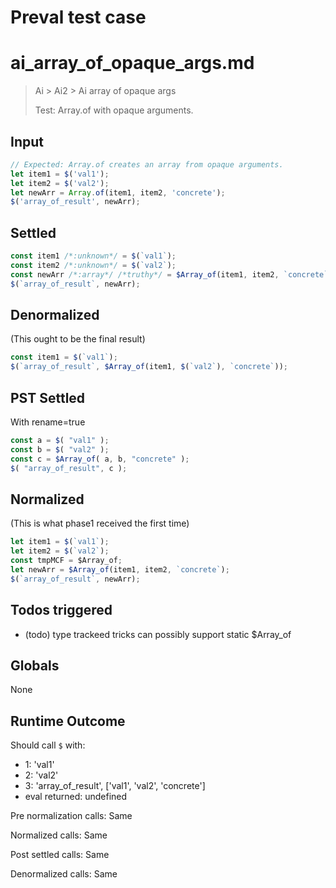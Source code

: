 # Preval test case

# ai_array_of_opaque_args.md

> Ai > Ai2 > Ai array of opaque args
>
> Test: Array.of with opaque arguments.

## Input

`````js filename=intro
// Expected: Array.of creates an array from opaque arguments.
let item1 = $('val1');
let item2 = $('val2');
let newArr = Array.of(item1, item2, 'concrete');
$('array_of_result', newArr);
`````


## Settled


`````js filename=intro
const item1 /*:unknown*/ = $(`val1`);
const item2 /*:unknown*/ = $(`val2`);
const newArr /*:array*/ /*truthy*/ = $Array_of(item1, item2, `concrete`);
$(`array_of_result`, newArr);
`````


## Denormalized
(This ought to be the final result)

`````js filename=intro
const item1 = $(`val1`);
$(`array_of_result`, $Array_of(item1, $(`val2`), `concrete`));
`````


## PST Settled
With rename=true

`````js filename=intro
const a = $( "val1" );
const b = $( "val2" );
const c = $Array_of( a, b, "concrete" );
$( "array_of_result", c );
`````


## Normalized
(This is what phase1 received the first time)

`````js filename=intro
let item1 = $(`val1`);
let item2 = $(`val2`);
const tmpMCF = $Array_of;
let newArr = $Array_of(item1, item2, `concrete`);
$(`array_of_result`, newArr);
`````


## Todos triggered


- (todo) type trackeed tricks can possibly support static $Array_of


## Globals


None


## Runtime Outcome


Should call `$` with:
 - 1: 'val1'
 - 2: 'val2'
 - 3: 'array_of_result', ['val1', 'val2', 'concrete']
 - eval returned: undefined

Pre normalization calls: Same

Normalized calls: Same

Post settled calls: Same

Denormalized calls: Same
